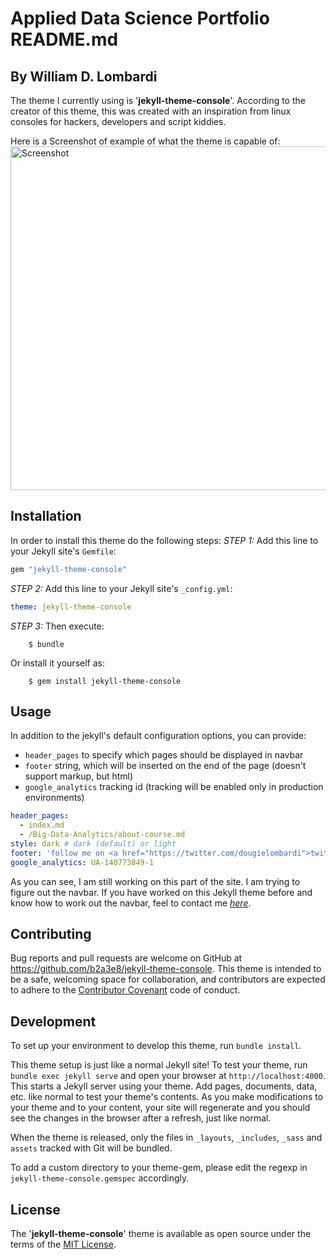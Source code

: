 # Applied Data Science Portfolio README.md
## By William D. Lombardi

The theme I currently using is '__jekyll-theme-console__'. According to the creator of this theme, this was created with an inspiration from linux consoles for hackers, developers and script kiddies.

Here is a Screenshot of example of what the theme is capable of:
<img src="https://raw.githubusercontent.com/b2a3e8/jekyll-theme-console/master/screenrec-dark.gif" width="550" title="Screenshot">

## Installation
In order to install this theme do the following steps:
_STEP 1:_ Add this line to your Jekyll site's `Gemfile`:
```ruby
gem "jekyll-theme-console"
```
_STEP 2:_ Add this line to your Jekyll site's `_config.yml`:
```yaml
theme: jekyll-theme-console
```
_STEP 3:_ Then execute:
```
    $ bundle
```
Or install it yourself as:
```
    $ gem install jekyll-theme-console
```

## Usage
In addition to the jekyll's default configuration options, you can provide:
- `header_pages` to specify which pages should be displayed in navbar
- `footer` string, which will be inserted on the end of the page (doesn't support markup, but html)
- `google_analytics` tracking id (tracking will be enabled only in production environments)

```yaml
header_pages:
  - index.md
  - /Big-Data-Analytics/about-course.md
style: dark # dark (default) or light
footer: 'follow me on <a href="https://twitter.com/dougielombardi">twitter</a>'
google_analytics: UA-140773849-1
```
As you can see, I am still working on this part of the site. I am trying to figure out the navbar. If you have worked on this Jekyll theme before and know how to work out the navbar, feel to contact me [_here_](https://www.williamdlombardi.com/contact-wdl).

## Contributing
Bug reports and pull requests are welcome on GitHub at https://github.com/b2a3e8/jekyll-theme-console. This theme is intended to be a safe, welcoming space for collaboration, and contributors are expected to adhere to the [Contributor Covenant](http://contributor-covenant.org) code of conduct.

## Development
To set up your environment to develop this theme, run `bundle install`.

This theme setup is just like a normal Jekyll site! To test your theme, run `bundle exec jekyll serve` and open your browser at `http://localhost:4000`. This starts a Jekyll server using your theme. Add pages, documents, data, etc. like normal to test your theme's contents. As you make modifications to your theme and to your content, your site will regenerate and you should see the changes in the browser after a refresh, just like normal.

When the theme is released, only the files in `_layouts`, `_includes`, `_sass` and `assets` tracked with Git will be bundled.

To add a custom directory to your theme-gem, please edit the regexp in `jekyll-theme-console.gemspec` accordingly.

## License
The '__jekyll-theme-console__' theme is available as open source under the terms of the [MIT License](https://opensource.org/licenses/MIT).
